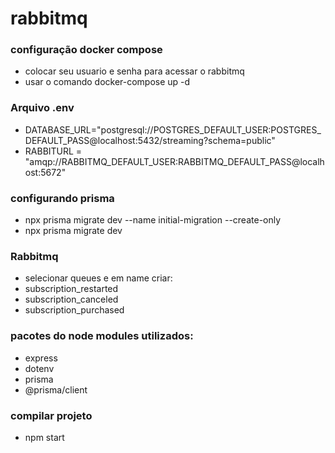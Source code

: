 # rabbitmq
### configuração docker compose 
- colocar seu usuario e senha para acessar o rabbitmq 
- usar o comando docker-compose up -d 

### Arquivo .env
- DATABASE_URL="postgresql://POSTGRES_DEFAULT_USER:POSTGRES_DEFAULT_PASS@localhost:5432/streaming?schema=public"
- RABBITURL = "amqp://RABBITMQ_DEFAULT_USER:RABBITMQ_DEFAULT_PASS@localhost:5672"

### configurando prisma 
- npx prisma migrate dev --name initial-migration --create-only
- npx prisma migrate dev 

### Rabbitmq
- selecionar queues e em name criar:
- subscription_restarted
- subscription_canceled  
- subscription_purchased

### pacotes do node modules utilizados:
- express
- dotenv
- prisma 
- @prisma/client

### compilar projeto 
- npm start 
